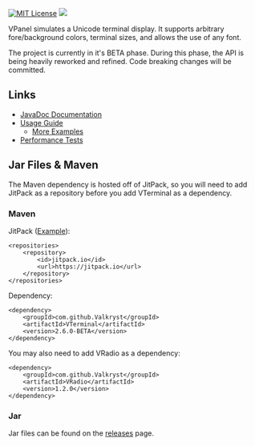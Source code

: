 [![MIT License](https://img.shields.io/badge/license-MIT_License-green.svg)](https://github.com/Valkryst/VTerminal/blob/master/LICENSE.md) ![](https://travis-ci.org/Valkryst/VTerminal.svg?branch=master)

VPanel simulates a Unicode terminal display. It supports arbitrary fore/background colors,  terminal sizes, and allows
the use of any font.

The project is currently in it's BETA phase. During this phase, the API is being heavily reworked and refined. Code breaking changes will be committed.

## Links

* [JavaDoc Documentation](https://valkryst.github.io/VTerminal/)
* [Usage Guide](https://github.com/Valkryst/VTerminal/wiki)
    * [More Examples](https://github.com/Valkryst/VTerminal/tree/master/test/com/valkryst/VTerminal/samples)
* [Performance Tests](https://github.com/Valkryst/VTerminal/wiki/Stress-Tests)


## Jar Files & Maven

The Maven dependency is hosted off of JitPack, so you will need to add JitPack as a repository before you add VTerminal as a dependency.

### Maven

JitPack ([Example](https://github.com/Valkryst/VTerminal/blob/master/pom.xml)):

    <repositories>
        <repository>
            <id>jitpack.io</id>
            <url>https://jitpack.io</url>
        </repository>
    </repositories>

Dependency:

    <dependency>
        <groupId>com.github.Valkryst</groupId>
        <artifactId>VTerminal</artifactId>
        <version>2.6.0-BETA</version>
    </dependency>
    
You may also need to add VRadio as a dependency:

    <dependency>
	    <groupId>com.github.Valkryst</groupId>
	    <artifactId>VRadio</artifactId>
	    <version>1.2.0</version>
	</dependency>

### Jar

Jar files can be found on the [releases](https://github.com/Valkryst/VTerminal/releases) page.
